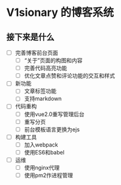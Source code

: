 ﻿# V1sionary 的博客系统

## 接下来是什么
- [ ] 完善博客前台页面
  - [ ] “关于”页面的构图和内容
  - [ ] 完善代码高亮功能
  - [ ] 优化文章点赞和评论功能的交互和样式
- [ ] 新功能
  - [ ] 文章标签功能
  - [ ] 支持markdown
- [ ] 代码重构
  - [ ] 使用vue2.0重写管理后台
  - [ ] 重写分页
  - [ ] 前台模板语言更换为ejs
- [ ] 构建工具
  - [ ] 加入webpack
  - [ ] 使用ES6和babel
- [ ] 运维
  - [ ] 使用nginx代理
  - [ ] 使用pm2作进程管理